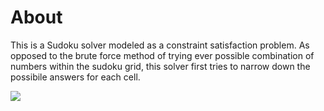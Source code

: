 # About
This is a Sudoku solver modeled as a constraint satisfaction problem. As opposed to the brute force method of trying ever possible combination of numbers within the sudoku grid, 
this solver first tries to narrow down the possibile answers for each cell.

![](pic.png)
